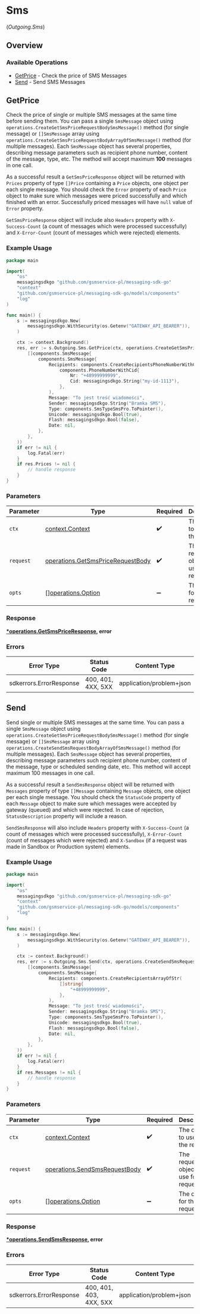 # Sms
(*Outgoing.Sms*)

## Overview

### Available Operations

* [GetPrice](#getprice) - Check the price of SMS Messages
* [Send](#send) - Send SMS Messages

## GetPrice

Check the price of single or multiple SMS messages at the same time before sending them. You can pass a single `SmsMessage` object using `operations.CreateGetSmsPriceRequestBodySmsMessage()` method (for single message) or `[]SmsMessage` array using `operations.CreateGetSmsPriceRequestBodyArrayOfSmsMessage()` method (for multiple messages). Each `SmsMessage` object has several properties, describing message parameters such as recipient phone number, content of the message, type, etc.
The method will accept maximum **100** messages in one call.

As a successful result a `GetSmsPriceResponse` object will be returned with `Prices` property of type `[]Price` containing a `Price` objects, one object per each single message. You should check the `Error` property of each `Price` object to make sure which messages were priced successfully and which finished with an error. Successfully priced messages will have `null` value of `Error` property.

`GetSmsPriceResponse` object will include also `Headers` property with `X-Success-Count` (a count of messages which were processed successfully) and `X-Error-Count` (count of messages which were rejected) elements.

### Example Usage

```go
package main

import(
	"os"
	messagingsdkgo "github.com/gsmservice-pl/messaging-sdk-go"
	"context"
	"github.com/gsmservice-pl/messaging-sdk-go/models/components"
	"log"
)

func main() {
    s := messagingsdkgo.New(
        messagingsdkgo.WithSecurity(os.Getenv("GATEWAY_API_BEARER")),
    )

    ctx := context.Background()
    res, err := s.Outgoing.Sms.GetPrice(ctx, operations.CreateGetSmsPriceRequestBodyArrayOfSmsMessage(
        []components.SmsMessage{
            components.SmsMessage{
                Recipients: components.CreateRecipientsPhoneNumberWithCid(
                    components.PhoneNumberWithCid{
                        Nr: "+48999999999",
                        Cid: messagingsdkgo.String("my-id-1113"),
                    },
                ),
                Message: "To jest treść wiadomości",
                Sender: messagingsdkgo.String("Bramka SMS"),
                Type: components.SmsTypeSmsPro.ToPointer(),
                Unicode: messagingsdkgo.Bool(true),
                Flash: messagingsdkgo.Bool(false),
                Date: nil,
            },
        },
    ))
    if err != nil {
        log.Fatal(err)
    }
    if res.Prices != nil {
        // handle response
    }
}
```

### Parameters

| Parameter                                                                              | Type                                                                                   | Required                                                                               | Description                                                                            |
| -------------------------------------------------------------------------------------- | -------------------------------------------------------------------------------------- | -------------------------------------------------------------------------------------- | -------------------------------------------------------------------------------------- |
| `ctx`                                                                                  | [context.Context](https://pkg.go.dev/context#Context)                                  | :heavy_check_mark:                                                                     | The context to use for the request.                                                    |
| `request`                                                                              | [operations.GetSmsPriceRequestBody](../../models/operations/getsmspricerequestbody.md) | :heavy_check_mark:                                                                     | The request object to use for the request.                                             |
| `opts`                                                                                 | [][operations.Option](../../models/operations/option.md)                               | :heavy_minus_sign:                                                                     | The options for this request.                                                          |

### Response

**[*operations.GetSmsPriceResponse](../../models/operations/getsmspriceresponse.md), error**

### Errors

| Error Type               | Status Code              | Content Type             |
| ------------------------ | ------------------------ | ------------------------ |
| sdkerrors.ErrorResponse  | 400, 401, 4XX, 5XX       | application/problem+json |

## Send

Send single or multiple SMS messages at the same time. You can pass a single `SmsMessage` object using `operations.CreateGetSmsPriceRequestBodySmsMessage()` method (for single message) or `[]SmsMessage` array using `operations.CreateSendSmsRequestBodyArrayOfSmsMessage()` method (for multiple messages). Each `SmsMessage` object has several properties, describing message parameters such recipient phone number, content of the message, type or scheduled sending date, etc. This method will accept maximum 100 messages in one call.

As a successful result a `SendSmsResponse` object will be returned with `Messages` property of type `[]Message` containing `Message` objects, one object per each single message. You should check the `StatusCode` property of each `Message` object to make sure which messages were accepted by gateway (queued) and which were rejected. In case of rejection, `StatusDescription` property will include a reason.

`SendSmsResponse` will also include `Headers` property with `X-Success-Count` (a count of messages which were processed successfully), `X-Error-Count` (count of messages which were rejected) and `X-Sandbox` (if a request was made in Sandbox or Production system) elements.

### Example Usage

```go
package main

import(
	"os"
	messagingsdkgo "github.com/gsmservice-pl/messaging-sdk-go"
	"context"
	"github.com/gsmservice-pl/messaging-sdk-go/models/components"
	"log"
)

func main() {
    s := messagingsdkgo.New(
        messagingsdkgo.WithSecurity(os.Getenv("GATEWAY_API_BEARER")),
    )

    ctx := context.Background()
    res, err := s.Outgoing.Sms.Send(ctx, operations.CreateSendSmsRequestBodyArrayOfSmsMessage(
        []components.SmsMessage{
            components.SmsMessage{
                Recipients: components.CreateRecipientsArrayOfStr(
                    []string{
                        "+48999999999",
                    },
                ),
                Message: "To jest treść wiadomości",
                Sender: messagingsdkgo.String("Bramka SMS"),
                Type: components.SmsTypeSmsPro.ToPointer(),
                Unicode: messagingsdkgo.Bool(true),
                Flash: messagingsdkgo.Bool(false),
                Date: nil,
            },
        },
    ))
    if err != nil {
        log.Fatal(err)
    }
    if res.Messages != nil {
        // handle response
    }
}
```

### Parameters

| Parameter                                                                      | Type                                                                           | Required                                                                       | Description                                                                    |
| ------------------------------------------------------------------------------ | ------------------------------------------------------------------------------ | ------------------------------------------------------------------------------ | ------------------------------------------------------------------------------ |
| `ctx`                                                                          | [context.Context](https://pkg.go.dev/context#Context)                          | :heavy_check_mark:                                                             | The context to use for the request.                                            |
| `request`                                                                      | [operations.SendSmsRequestBody](../../models/operations/sendsmsrequestbody.md) | :heavy_check_mark:                                                             | The request object to use for the request.                                     |
| `opts`                                                                         | [][operations.Option](../../models/operations/option.md)                       | :heavy_minus_sign:                                                             | The options for this request.                                                  |

### Response

**[*operations.SendSmsResponse](../../models/operations/sendsmsresponse.md), error**

### Errors

| Error Type               | Status Code              | Content Type             |
| ------------------------ | ------------------------ | ------------------------ |
| sdkerrors.ErrorResponse  | 400, 401, 403, 4XX, 5XX  | application/problem+json |
